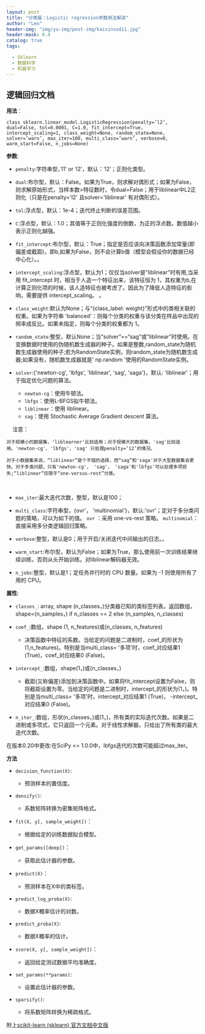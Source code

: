 ```yaml
---
layout: post
title: "分类器：Logistic regression参数用法解读"
author: "Leo"
header-img: "img/yu-img/post-img/kaixinsudi1.jpg"
header-mask: 0.4
catalog: true
tags:

  - Sklearn
  - 数据科学
  - 机器学习
---
```

## 逻辑回归文档

**用法**：
```
class sklearn.linear_model.LogisticRegression(penalty=’l2’, dual=False, tol=0.0001, C=1.0, fit_intercept=True, intercept_scaling=1, class_weight=None, random_state=None, solver=’warn’, max_iter=100, multi_class=’warn’, verbose=0, warm_start=False, n_jobs=None)
```
**参数**:
- `penalty`:字符串型，’l1’ or ‘l2’，默认：’l2’；正则化类型。


- `dual`:布尔型，默认：False。如果为True，则求解对偶形式；如果为False，则求解原始形式，当样本数>特征数时，令dual=False；用于liblinear中L2正则化（只是在penalty='l2' 且solver='liblinear' 有对偶形式）。


- `tol`:浮点型，默认：1e-4；迭代终止判断的误差范围。


- `C`:浮点型，默认：1.0；其值等于正则化强度的倒数，为正的浮点数。数值越小表示正则化越强。


- `fit_intercept`:布尔型，默认：True；指定是否应该向决策函数添加常量(即偏差或截距)，即b,如果为False，则不会计算b值（模型会假设你的数据已经中心化）。。


- `intercept_scaling`:浮点型，默认为1；仅仅当solver是”liblinear”时有用,当采用 fit_intercept 时，相当于人造一个特征出来，该特征恒为 1，其权重为b,在计算正则化项的时候，该人造特征也被考虑了。因此为了降低人造特征的影响，需要提供 intercept_scaling。 。


- `class_weight`:默认为None；与“{class_label: weight}”形式中的类相关联的权重。如果为字符串 'balanced'：则每个分类的权重与该分类在样品中出现的频率成反比。如果未指定，则每个分类的权重都为 1。


- `random_state`:整型，默认None；当“solver”==“sag”或“liblinear”时使用。在变换数据时使用的伪随机数生成器的种子。如果是整数,random_state为随机数生成器使用的种子;若为RandomState实例，则random_state为随机数生成器;如果没有，随机数生成器就是' np.random '使用的RandomState实例。


- `solver`:{'newton-cg', 'lbfgs', 'liblinear', 'sag', 'saga'}，默认: 'liblinear'；用于指定优化问题的算法。
    - `newton-cg`：使用牛顿法。
    - `lbfgs`：使用L-BFGS拟牛顿法。
    - `liblinear`：使用 liblinear。
    - `sag`：使用 Stochastic Average Gradient descent 算法。
    
    
    注意：
    
    对于规模小的数据集，'liblearner'比较适用；对于规模大的数据集，'sag'比较适用。'newton-cg'、'lbfgs'、'sag' 只处理penalty=‘12’的情况。

    对于小数据集来说，“liblinear”是个不错的选择，而“sag”和'saga'对于大型数据集会更快。对于多类问题，只有'newton-cg'， 'sag'， 'saga'和'lbfgs'可以处理多项损失;“liblinear”仅限于“one-versus-rest”分类。


 
- `max_iter`:最大迭代次数，整型，默认是100；


- `multi_class`:字符串型，{ovr'， 'multinomial'}，默认:'ovr'；定对于多分类问题的策略，可以为如下的值。
    `ovr` ：采用 one-vs-rest 策略。
    `multinomial`：直接采用多分类逻辑回归策略。


- `verbose`:整型，默认是0；用于开启/关闭迭代中间输出的日志。。


- `warm_start`:布尔型，默认为False；如果为True，那么使用前一次训练结果继续训练，否则从头开始训练。对liblinear解码器无效。


- `n_jobs`:整型，默认是1；定任务并行时的 CPU 数量。如果为 -1 则使用所有了用的 CPU。


**属性**:

- `classes_`: array, shape (n_classes，)分类器已知的类标签列表。返回数组，shape=(n_samples，) if n_classes == 2 else (n_samples, n_classes)


- `coef_`:数组，shape (1, n_features)或(n_classes, n_features)
    - 决策函数中特征的系数。当给定的问题是二进制时，coef_的形状为(1,n_features)。特别是当multi_class= '多项'时，coef_对应结果1 (True)，coef_对应结果0 (False)。
    
    
- `intercept_`:数组，shape(1，)或(n_classes，)
    - 截距(又称偏差)添加到决策函数中。如果将fit_intercept设置为False，则将截距设置为零。当给定的问题是二进制时，intercept_的形状为(1，)。特别是当multi_class= '多项'时，intercept_对应结果1 (True)， -intercept_对应结果0 (False)。
    
    
- `n_iter_`:数组，形状(n_classes，)或(1，)，所有类的实际迭代次数。如果是二进制或多项式，它只返回一个元素。对于线性求解器，只给出了所有类的最大迭代次数。


在版本0.20中更改:在SciPy <= 1.0.0中，lbfgs迭代的次数可能超过max_iter。


**方法**



- `decision_function(X)`: 
    - 预测样本的置信度。


- `densify()`:
    - 系数矩阵转换为密集矩阵格式。


- `fit(X, y[, sample_weight])`：
    - 根据给定的训练数据拟合模型。


- `get_params([deep])`：
    - 获取此估计器的参数。	


- `predict(X)`： 
    - 预测样本在X中的类标签。	


- `predict_log_proba(X)`: 
    - 数据X概率估计的对数。


- `predict_proba(X)`:
    - 数据X概率的估计。


- `score(X, y[, sample_weight])`：
    - 返回给定测试数据平均准确度。


- `set_params(**params)`: 
    - 设置此估计器的参数。


- `sparsify()`:
    - 将系数矩阵转换为稀疏格式。

附上[scikit-learn (sklearn) 官方文档中文版](http://sklearn.apachecn.org/#/)
